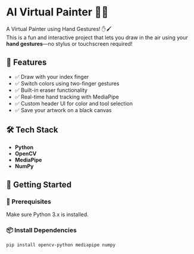 # AI Virtual Painter 🎨🤖

A Virtual Painter using Hand Gestures! ✋🖌️  
This is a fun and interactive project that lets you draw in the air using your **hand gestures**—no stylus or touchscreen required!

## 📌 Features
- ✅ Draw with your index finger
- ✅ Switch colors using two-finger gestures
- ✅ Built-in eraser functionality
- ✅ Real-time hand tracking with MediaPipe
- ✅ Custom header UI for color and tool selection
- ✅ Save your artwork on a black canvas

## 🛠️ Tech Stack
- **Python**
- **OpenCV**
- **MediaPipe**
- **NumPy**

## 🚀 Getting Started

### 🔧 Prerequisites
Make sure Python 3.x is installed.

### 📦 Install Dependencies
```bash
pip install opencv-python mediapipe numpy
